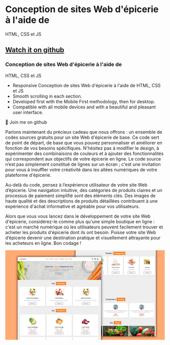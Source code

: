 # Conception de sites Web d'épicerie à l'aide de
HTML, CSS et JS
## [Watch it on github](https://github/vincentdev237)
### Conception de sites Web d'épicerie à l'aide de
HTML, CSS et JS

- Responsive Conception de sites Web d'épicerie à l'aide de
HTML, CSS et JS
- Smooth scrolling in each section.
- Developed first with the Mobile First methodology, then for desktop.
- Compatible with all mobile devices and with a beautiful and pleasant user interface.

💙 Join me on github

Parlons maintenant du précieux cadeau que nous offrons : un ensemble de codes sources
gratuits pour un site Web d'épicerie de base. Ce code sert de point de départ, de base que vous
pouvez personnaliser et améliorer en fonction de vos besoins spécifiques. N'hésitez pas à
modifier le design, à expérimenter des combinaisons de couleurs et à ajouter des fonctionnalités
qui correspondent aux objectifs de votre épicerie en ligne. Le code source n’est pas simplement
constitué de lignes sur un écran ; c'est une invitation pour vous à insuffler votre créativité dans
les allées numériques de votre plateforme d'épicerie.

Au-delà du code, pensez à l’expérience utilisateur de votre site Web d’épicerie. Une navigation
intuitive, des catégories de produits claires et un processus de paiement simplifié sont des
éléments clés. Des images de haute qualité et des descriptions de produits détaillées contribuent
à une expérience d'achat informative et agréable pour vos utilisateurs.

Alors que vous vous lancez dans le développement de votre site Web d'épicerie, considérez-le
comme plus qu'une simple boutique en ligne : c'est un marché numérique où les utilisateurs
peuvent facilement trouver et acheter les produits d'épicerie dont ils ont besoin. Puisse votre
site Web d’épicerie devenir une destination pratique et visuellement attrayante pour les
acheteurs en ligne. Bon codage !

![preview img](/apercu.png)
